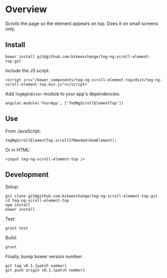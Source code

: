 # Overview

Scrolls the page so the element appears on top.
Does it on small screens only.

## Install

    bower install git@github.com:bikeexchange/teg-ng-scroll-element-top.git

Include the JS script:

    <script src="/bower_components/teg-ng-scroll-element-top/dist/teg-ng-scroll-element-top.min.js"></script>

Add `TegNgOnEnter` module to your app's dependencies:

    angular.module('YourApp', ['TedNgScrollElementTop'])

## Use

From JavaScript:

    tegNgScrollElementTop.scrollIfNeeded(domElement);

Or in HTML:

    <input teg-ng-scroll-element-top />


## Development

Setup:

    git clone git@github.com:bikeexchange/teg-ng-scroll-element-top.git
    cd teg-ng-scroll-element-top
    npm install
    bower install

Test:

    grunt test

Build:

    grunt

Finally, bump bower version number:

    git tag v0.1.[patch number]
    git push origin v0.1.[patch number]